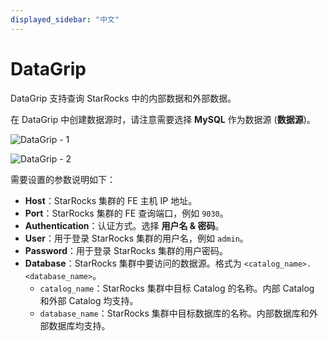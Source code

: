 ```yaml
---
displayed_sidebar: "中文"
---
```


# DataGrip

DataGrip 支持查询 StarRocks 中的内部数据和外部数据。

在 DataGrip 中创建数据源时，请注意需要选择 **MySQL** 作为数据源 (**数据源**)。

![DataGrip - 1](../../assets/BI_datagrip_1.png)

![DataGrip - 2](../../assets/BI_datagrip_2.png)

需要设置的参数说明如下：

- **Host**：StarRocks 集群的 FE 主机 IP 地址。
- **Port**：StarRocks 集群的 FE 查询端口，例如 `9030`。
- **Authentication**：认证方式。选择 **用户名 & 密码**。
- **User**：用于登录 StarRocks 集群的用户名，例如 `admin`。
- **Password**：用于登录 StarRocks 集群的用户密码。
- **Database**：StarRocks 集群中要访问的数据源。格式为 `<catalog_name>.<database_name>`。
  - `catalog_name`：StarRocks 集群中目标 Catalog 的名称。内部 Catalog 和外部 Catalog 均支持。
  - `database_name`：StarRocks 集群中目标数据库的名称。内部数据库和外部数据库均支持。